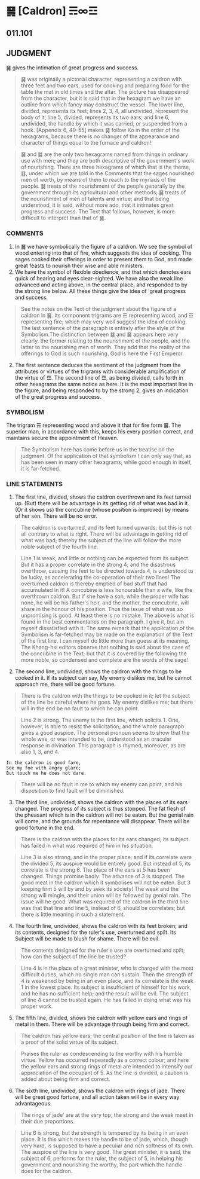 # ䷱ [Caldron] ☴∞☲

## 011.101

## JUDGMENT

䷱ gives the intimation of great progress and success.

> ䷱ was originally a pictorial character, representing a caldron with three feet and two ears, used for cooking and preparing food for the table the mat in old times and the altar. The picture has disappeared from the character, but it is said that in the hexagram we have an outline from which fancy may construct the vessel. The lower line, divided, represents its feet; lines 2, 3, 4, all undivided, represent the body of it; line 5, divided, represents its two ears; and line 6, undivided, the handle by which it was carried, or suspended from a hook. [Appendix 6, 49-55] makes ䷱ follow Ko in the order of the hexagrams, because there is no changer of the appearance and character of things equal to the furnace and caldron!

> ䷱ and ䷯ are the only two hexagrams named from things in ordinary use with men; and they are both descriptive of the government's work of nourishing. There are three hexagrams of which that is the theme, ䷚, under which we are told in the Comments that the sages nourished men of worth, by means of them to reach to the myriads of the people. ䷯ treats of the nourishment of the people generally by the government through its agricultural and other methods; ䷱ treats of the nourishment of men of talents and virtue; and that being understood, it is said, without more ado, that it intimates great progress and success. The Text that follows, however, is more difficult to interpret than that of ䷯.

### COMMENTS

1. In ䷱ we have symbolically the figure of a caldron. We see the symbol of wood entering into that of fire, which suggests the idea of cooking. The sages cooked their offerings in order to present them to God, and made great feasts to nourish their wise and able ministers.
2. We have the symbol of flexible obedience, and that which denotes ears quick of hearing and eyes clear-sighted. We have also the weak line advanced and acting above, in the central place, and responded to by the strong line below. All these things give the idea of 'great progress and success.

> See the notes on the Text of the judgment about the figure of a caldron in ䷱. Its component trigrams are ☴ representing wood, and ☲ representing fire; which may very well suggest the idea of cooking. The last sentence of the paragraph is entirely after the style of the Symbolism.The distinction between ䷯ and ䷱ appears here very clearly, the former relating to the nourishment of the people, and the latter to the nourishing men of worth. They add that the reality of the offerings to God is such nourishing. God is here the First Emperor.

2. The first sentence deduces the sentiment of the judgment from the attributes or virtues of the trigrams with considerable amplification of the virtue of ☲. The second line of ☲, as being divided, calls forth in other hexagrams the same notice as here. It is the most important line in the figure, and being responded to by the strong 2, gives an indication of the great progress and success.

### SYMBOLISM

The trigram ☴ representing wood and above it that for fire form ䷱. The superior man, in accordance with this, keeps his every position correct, and maintains secure the appointment of Heaven.

> The Symbolism here has come before us in the treatise on the judgment. Of the application of that symbolism I can only say that, as has been seen in many other hexagrams, while good enough in itself, it is far-fetched.

### LINE STATEMENTS

1. The first line, divided, shows the caldron overthrown and its feet turned up. (But) there will be advantage in its getting rid of what was bad in it. (Or it shows us) the concubine (whose position is improved) by means of her son. There will be no error.

> The caldron is overturned, and its feet turned upwards; but this is not all contrary to what is right. There will be advantage in getting rid of what was bad; thereby the subject of the line will follow the more noble subject of the fourth line.

> Line 1 is weak, and little or nothing can be expected from its subject. But it has a proper correlate in the strong 4; and the disastrous overthrow, causing the feet to be directed towards 4, is understood to be lucky, as accelerating the co-operation of their two lines! The overturned caldron is thereby emptied of bad stuff that had accumulated in it! A concubine is less honourable than a wife, like the overthrown caldron. But if she have a son, while the proper wife has none, he will be his father's heir, and the mother, the concubine, will share in the honour of his position. Thus the issue of what was so unpromising is good. At least there is no mistake. The above is what is found in the best commentaries on the paragraph. I give it, but am myself dissatisfied with it. The same remark that the application of the Symbolism is far-fetched may be made on the explanation of the Text of the first line. I can myself do little more than guess at its meaning. The Khang-hsi editors observe that nothing is said about the case of the concubine in the Text; but that it is covered by the following the more noble, so condensed and complete are the words of the sage!

2. The second line, undivided, shows the caldron with the things to be cooked in it. If its subject can say, My enemy dislikes me, but he cannot approach me, there will be good fortune.

> There is the caldron with the things to be cooked in it; let the subject of the line be careful where he goes. My enemy dislikes me; but there will in the end be no fault to which he can point.

> Line 2 is strong. The enemy is the first line, which solicits 1. One, however, is able to resist the solicitation; and the whole paragraph gives a good auspice. The personal pronoun seems to show that the whole was, or was intended to be, understood as an oracular response in divination. This paragraph is rhymed, moreover, as are also 1, 3, and 4.

```
In the caldron is good fare,
See my foe with angry glare;
But touch me he does not dare.
```

> There will be no fault in me to which my enemy can point, and his disposition to find fault will be diminished.

3. The third line, undivided, shows the caldron with the places of its ears changed. The progress of its subject is thus stopped. The fat flesh of the pheasant which is in the caldron will not be eaten. But the genial rain will come, and the grounds for repentance will disappear. There will be good fortune in the end.

> There is the caldron with the places for its ears changed; its subject has failed in what was required of him in his situation.

> Line 3 is also strong, and in the proper place; and if its correlate were the divided 5, its auspice would be entirely good. But instead of 5, its correlate is the strong 6. The place of the ears at 5 has been changed. Things promise badly. The advance of 3 is stopped. The good meat in the caldron which it symbolises will not be eaten. But 3 keeping firm 5 will by and by seek its society! The weak and the strong will mingle, and their union will be followed by genial rain. The issue will he good. What was required of the caldron in the third line was that that line and line 5, instead of 6, should be correlates; but there is little meaning in such a statement.

4. The fourth line, undivided, shows the caldron with its feet broken; and its contents, designed for the ruler's use, overturned and spilt. Its Subject will be made to blush for shame. There will be evil.

> The contents designed for the ruler's use are overturned and spilt; how can the subject of the line be trusted?

> Line 4 is in the place of a great minister, who is charged with the most difficult duties, which no single man can sustain. Then the strength of 4 is weakened by being in an even place, and its correlate is the weak 1 in the lowest place. Its subject is insufficient of himself for his work, and he has no sufficient help; and the result will be evil. The subject of line 4 cannot be trusted again. He has failed in doing what was his proper work.

5. The fifth line, divided, shows the caldron with yellow ears and rings of metal in them. There will be advantage through being firm and correct.

> The caldron has yellow ears; the central position of the line is taken as a proof of the solid virtue of its subject.

> Praises the ruler as condescending to the worthy with his humble virtue. Yellow has occurred repeatedly as a correct colour; and here the yellow ears and strong rings of metal are intended to intensify our appreciation of the occupant of 5. As the line is divided, a caution is added about being firm and correct.

6. The sixth line, undivided, shows the caldron with rings of jade. There will be great good fortune, and all action taken will be in every way advantageous.

> The rings of jade' are at the very top; the strong and the weak meet in their due proportions.

> Line 6 is strong, but the strength is tempered by its being in an even place. It is this which makes the handle to be of jade, which, though very hard, is supposed to have a peculiar and rich softness of its own. The auspice of the line is very good. The great minister, it is said, the subject of 6, performs for the ruler, the subject of 5, in helping his government and nourishing the worthy, the part which the handle does for the caldron.
